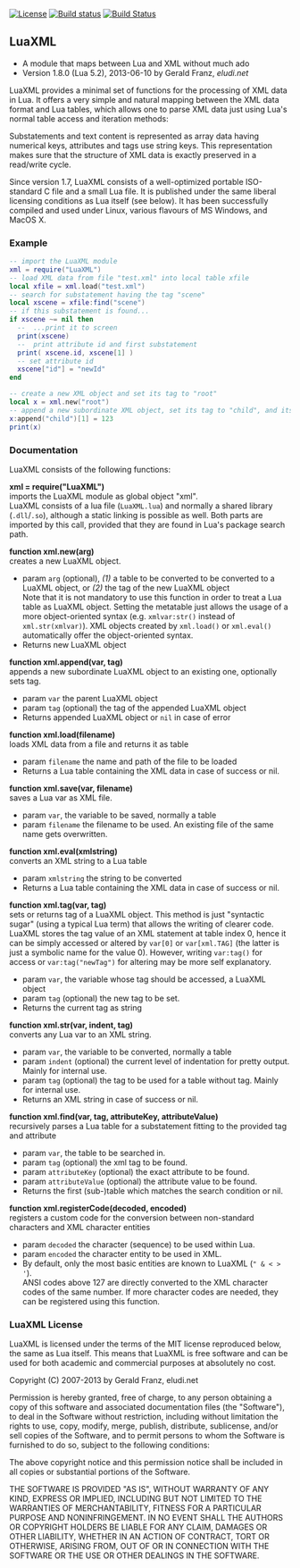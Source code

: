 [![License](http://img.shields.io/badge/License-MIT-green.svg)](#luaxml-license)
[![Build status](https://ci.appveyor.com/api/projects/status/d93a5k3b1xa8sb3r?svg=true)](https://ci.appveyor.com/project/n1tehawk/luaxml)
[![Build Status](https://travis-ci.org/n1tehawk/LuaXML.svg?branch=master)](https://travis-ci.org/n1tehawk/LuaXML)

## LuaXML

- A module that maps between Lua and XML without much ado
- Version 1.8.0 (Lua 5.2), 2013-06-10 by Gerald Franz, _eludi.net_

LuaXML provides a minimal set of functions for the processing of XML data in Lua. It offers a 
very simple and natural mapping between the XML data format and Lua tables, which 
allows one to parse XML data just using Lua's normal table access and iteration 
methods:

Substatements and text content is represented as array data having 
numerical keys, attributes and tags use string keys. This representation makes 
sure that the structure of XML data is exactly preserved in a read/write cycle. 

Since version 1.7, LuaXML consists of a well-optimized portable ISO-standard C file 
and a small Lua file. It is published under the same liberal licensing conditions as Lua 
itself (see below). It has been successfully compiled and used under Linux, various 
flavours of MS Windows, and MacOS X.



### Example

```lua
-- import the LuaXML module
xml = require("LuaXML")
-- load XML data from file "test.xml" into local table xfile
local xfile = xml.load("test.xml")
-- search for substatement having the tag "scene"
local xscene = xfile:find("scene")
-- if this substatement is found...
if xscene ~= nil then
  --  ...print it to screen
  print(xscene)
  --  print attribute id and first substatement
  print( xscene.id, xscene[1] )
  -- set attribute id
  xscene["id"] = "newId"
end

-- create a new XML object and set its tag to "root"
local x = xml.new("root")
-- append a new subordinate XML object, set its tag to "child", and its content to 123
x:append("child")[1] = 123
print(x)
```


### Documentation

LuaXML consists of the following functions:

**xml = require("LuaXML")**
<br>imports the LuaXML module as global object "xml". 
<br>LuaXML consists of a lua file (`LuaXML.lua`) and normally a shared library 
(`.dll`/`.so`), although a static linking is possible as well. Both parts 
are imported by this call, provided that they are found in Lua's package search path.

**function xml.new(arg)**
<br>creates a new LuaXML object.
* param `arg` (optional), _(1)_ a table to be converted to be converted to a 
LuaXML object, or _(2)_ the tag of the new LuaXML object
<br>Note that it is not mandatory to use this function in order to treat a Lua 
table as LuaXML object. Setting the metatable just allows the usage of a more 
object-oriented syntax (e.g. `xmlvar:str()` instead of `xml.str(xmlvar)`).
XML objects created by `xml.load()` or `xml.eval()` automatically offer the
object-oriented syntax.
* Returns new LuaXML object

**function xml.append(var, tag)**
<br>appends a new subordinate LuaXML object to an existing one, optionally sets tag.
* param `var` the parent LuaXML object
* param `tag` (optional) the tag of the appended LuaXML object
* Returns appended LuaXML object or `nil` in case of error

**function xml.load(filename)**
<br>loads XML data from a file and returns it as table
* param `filename` the name and path of the file to be loaded
* Returns a Lua table containing the XML data in case of success or nil.

**function xml.save(var, filename)**
<br>saves a Lua var as XML file.
* param `var`, the variable to be saved, normally a table
* param `filename` the filename to be used. An existing file of the same name gets overwritten.

**function xml.eval(xmlstring)**
<br>converts an XML string to a Lua table
* param `xmlstring` the string to be converted
* Returns a Lua table containing the XML data in case of success or nil.

**function xml.tag(var, tag)**
<br>sets or returns tag of a LuaXML object. This method is just "syntactic sugar" (using a typical Lua term)
that allows the writing of clearer code. LuaXML stores the tag value of an XML statement at table
index 0, hence it can be simply accessed or altered by `var[0]` or `var[xml.TAG]` (the latter is just a 
symbolic name for the value 0). However, writing `var:tag()` for access or `var:tag("newTag")` for altering 
may be more self explanatory.
* param `var`, the variable whose tag should be accessed, a LuaXML object
* param `tag` (optional) the new tag to be set.
* Returns the current tag as string

**function xml.str(var, indent, tag)**
<br>converts any Lua var to an XML string.
* param `var`, the variable to be converted, normally a table
* param `indent` (optional) the current level of indentation for pretty output. Mainly for internal use.
* param `tag`    (optional) the tag to be used for a table without tag. Mainly for internal use.
* Returns an XML string in case of success or nil.

**function xml.find(var, tag, attributeKey, attributeValue)**
<br>recursively parses a Lua table for a substatement fitting to the provided tag and attribute
* param `var`, the table to be searched in.
* param `tag` (optional) the xml tag to be found.
* param `attributeKey` (optional) the exact attribute to be found.
* param `attributeValue` (optional) the attribute value to be found.
* Returns the first (sub-)table which matches the search condition or nil.

**function xml.registerCode(decoded, encoded)**
<br>registers a custom code for the conversion between non-standard characters and XML character entities
* param `decoded` the character (sequence) to be used within Lua.
* param `encoded` the character entity to be used in XML.
* By default, only the most basic entities are known to LuaXML (`" & < > '`). 
<br>ANSI codes above 127 are directly converted to the XML character codes 
of the same number. If more character codes are needed, they can be 
registered using this function.



### LuaXML License

LuaXML is licensed under the terms of the MIT license reproduced below,
the same as Lua itself. This means that LuaXML is free software and can be
used for both academic and commercial purposes at absolutely no cost.

Copyright (C) 2007-2013 by Gerald Franz, eludi.net

Permission is hereby granted, free of charge, to any person obtaining a copy
of this software and associated documentation files (the "Software"), to deal
in the Software without restriction, including without limitation the rights
to use, copy, modify, merge, publish, distribute, sublicense, and/or sell
copies of the Software, and to permit persons to whom the Software is
furnished to do so, subject to the following conditions:

The above copyright notice and this permission notice shall be included in
all copies or substantial portions of the Software.

THE SOFTWARE IS PROVIDED "AS IS", WITHOUT WARRANTY OF ANY KIND, EXPRESS OR
IMPLIED, INCLUDING BUT NOT LIMITED TO THE WARRANTIES OF MERCHANTABILITY,
FITNESS FOR A PARTICULAR PURPOSE AND NONINFRINGEMENT.  IN NO EVENT SHALL THE
AUTHORS OR COPYRIGHT HOLDERS BE LIABLE FOR ANY CLAIM, DAMAGES OR OTHER
LIABILITY, WHETHER IN AN ACTION OF CONTRACT, TORT OR OTHERWISE, ARISING FROM,
OUT OF OR IN CONNECTION WITH THE SOFTWARE OR THE USE OR OTHER DEALINGS IN
THE SOFTWARE.
